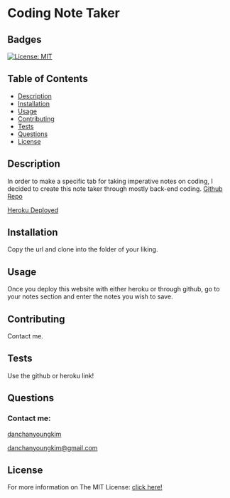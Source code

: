 # Coding Note Taker

  ## Badges
  [![License: MIT](https://img.shields.io/badge/License-MIT-yellow.svg)](https://opensource.org/licenses/MIT)

  ## Table of Contents
  - [Description](#description)
  - [Installation](#installation)
  - [Usage](#usage)
  - [Contributing](#contributing)
  - [Tests](#tests)
  - [Questions](#questions)
  - [License](#license)

  ## Description
  In order to make a specific tab for taking imperative notes on coding, I decided to create this note taker through mostly back-end coding.
  [Github Repo](https://github.com/danchanyoungkim/Coding-Note-Taker)

  [Heroku Deployed]()

  ## Installation
  Copy the url and clone into the folder of your liking.

  ## Usage
  Once you deploy this website with either heroku or through github, go to your notes section and enter the notes you wish to save.

  ## Contributing
  Contact me.
  
  ## Tests
  Use the github or heroku link!

  ## Questions
  ### Contact me:
  [danchanyoungkim](https://github.com/danchanyoungkim)
  
  danchanyoungkim@gmail.com

  ## License
  For more information on The MIT License:
  [click here!](https://opensource.org/licenses/MIT)
